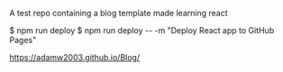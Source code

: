 A test repo containing a blog template made learning react 

$ npm run deploy
$ npm run deploy -- -m "Deploy React app to GitHub Pages"

https://adamw2003.github.io/Blog/